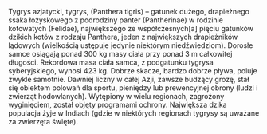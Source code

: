 Tygrys azjatycki, tygrys, (Panthera tigris) – gatunek dużego, drapieżnego ssaka łożyskowego z podrodziny panter (Pantherinae) w rodzinie kotowatych (Felidae), największego ze współczesnych[a] pięciu gatunków dzikich kotów z rodzaju Panthera, jeden z największych drapieżników lądowych (wielkością ustępuje jedynie niektórym niedźwiedziom). Dorosłe samce osiągają ponad 300 kg masy ciała przy ponad 3 m całkowitej długości. Rekordowa masa ciała samca, z podgatunku tygrysa syberyjskiego, wynosi 423 kg. Dobrze skacze, bardzo dobrze pływa, poluje zwykle samotnie. Dawniej liczny w całej Azji, zawsze budzący grozę, stał się obiektem polowań dla sportu, pieniędzy lub prewencyjnej obrony (ludzi i zwierząt hodowlanych). Wytępiony w wielu regionach, zagrożony wyginięciem, został objęty programami ochrony. Największa dzika populacja żyje w Indiach (gdzie w niektórych regionach tygrysy są uważane za zwierzęta święte).